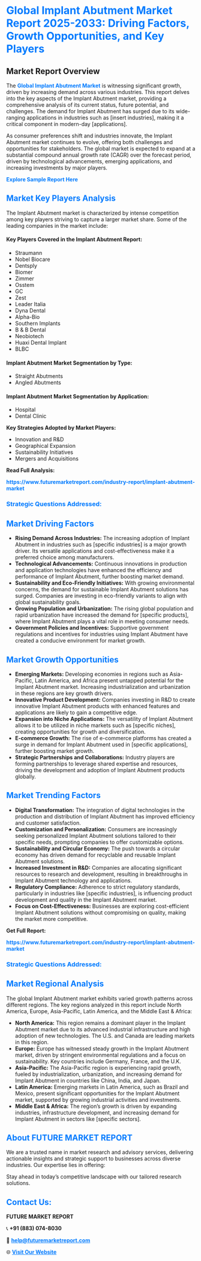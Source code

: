 <h1 style="color: #007BFF;">Global Implant Abutment Market Report 2025-2033: Driving Factors, Growth Opportunities, and Key Players</h1>

<section id="overview">
<h2>Market Report Overview</h2>
<p>The <a href="https://www.futuremarketreport.com/industry-report/implant-abutment-market" style="color: #007BFF; text-decoration: none;"><strong>Global Implant Abutment Market</strong></a> is witnessing significant growth, driven by increasing demand across various industries. This report delves into the key aspects of the Implant Abutment market, providing a comprehensive analysis of its current status, future potential, and challenges. The demand for Implant Abutment has surged due to its wide-ranging applications in industries such as [insert industries], making it a critical component in modern-day [applications].</p>
<p>As consumer preferences shift and industries innovate, the Implant Abutment market continues to evolve, offering both challenges and opportunities for stakeholders. The global market is expected to expand at a substantial compound annual growth rate (CAGR) over the forecast period, driven by technological advancements, emerging applications, and increasing investments by major players.</p>
</section>

<section id="overview">
<p><a href="https://www.futuremarketreport.com/request-sample/reportId=61073" style="color: #007BFF; text-decoration: none;"><strong>Explore Sample Report Here</strong></a></p>
</section>

<section id="key-players">
<h2 style="color: #007BFF;">Market Key Players Analysis</h2>
<p>The Implant Abutment market is characterized by intense competition among key players striving to capture a larger market share. Some of the leading companies in the market include:</p>
<h4>Key Players Covered in the Implant Abutment Report:</h4>
<ul><li>Straumann</li><li>Nobel Biocare</li><li>Dentsply</li><li>Biomer</li><li>Zimmer</li><li>Osstem</li><li>GC</li><li>Zest</li><li>Leader Italia</li><li>Dyna Dental</li><li>Alpha-Bio</li><li>Southern Implants</li><li>B &amp; B Dental</li><li>Neobiotech</li><li>Huaxi Dental Implant</li><li>BLBC</li></ul>
<h4>Implant Abutment Market Segmentation by Type:</h4>
<ul><li>Straight Abutments</li><li>Angled Abutments</li></ul>

<h4>Implant Abutment Market Segmentation by Application:</h4>
<ul><li>Hospital</li><li>Dental Clinic</li></ul>
<p><strong>Key Strategies Adopted by Market Players:</strong></p>
<ul>
<li>Innovation and R&D</li>
<li>Geographical Expansion</li>
<li>Sustainability Initiatives</li>
<li>Mergers and Acquisitions</li>
</ul>
</section>

<section>
<p><strong>Read Full Analysis: </strong></p><a href="https://www.futuremarketreport.com/industry-report/implant-abutment-market" style="color: #007BFF; text-decoration: none;"><strong>https://www.futuremarketreport.com/industry-report/implant-abutment-market</strong></a>
<h3 style="color: #007BFF;">Strategic Questions Addressed:</h3>
</section>

<section id="driving-factors">
<h2 style="color: #007BFF;">Market Driving Factors</h2>
<ul>
<li><strong>Rising Demand Across Industries:</strong> The increasing adoption of Implant Abutment in industries such as [specific industries] is a major growth driver. Its versatile applications and cost-effectiveness make it a preferred choice among manufacturers.</li>
<li><strong>Technological Advancements:</strong> Continuous innovations in production and application technologies have enhanced the efficiency and performance of Implant Abutment, further boosting market demand.</li>
<li><strong>Sustainability and Eco-Friendly Initiatives:</strong> With growing environmental concerns, the demand for sustainable Implant Abutment solutions has surged. Companies are investing in eco-friendly variants to align with global sustainability goals.</li>
<li><strong>Growing Population and Urbanization:</strong> The rising global population and rapid urbanization have increased the demand for [specific products], where Implant Abutment plays a vital role in meeting consumer needs.</li>
<li><strong>Government Policies and Incentives:</strong> Supportive government regulations and incentives for industries using Implant Abutment have created a conducive environment for market growth.</li>
</ul>
</section>

<section id="growth-opportunities">
<h2 style="color: #007BFF;">Market Growth Opportunities</h2>
<ul>
<li><strong>Emerging Markets:</strong> Developing economies in regions such as Asia-Pacific, Latin America, and Africa present untapped potential for the Implant Abutment market. Increasing industrialization and urbanization in these regions are key growth drivers.</li>
<li><strong>Innovative Product Development:</strong> Companies investing in R&D to create innovative Implant Abutment products with enhanced features and applications are likely to gain a competitive edge.</li>
<li><strong>Expansion into Niche Applications:</strong> The versatility of Implant Abutment allows it to be utilized in niche markets such as [specific niches], creating opportunities for growth and diversification.</li>
<li><strong>E-commerce Growth:</strong> The rise of e-commerce platforms has created a surge in demand for Implant Abutment used in [specific applications], further boosting market growth.</li>
<li><strong>Strategic Partnerships and Collaborations:</strong> Industry players are forming partnerships to leverage shared expertise and resources, driving the development and adoption of Implant Abutment products globally.</li>
</ul>
</section>

<section id="trending-factors">
<h2 style="color: #007BFF;">Market Trending Factors</h2>
<ul>
<li><strong>Digital Transformation:</strong> The integration of digital technologies in the production and distribution of Implant Abutment has improved efficiency and customer satisfaction.</li>
<li><strong>Customization and Personalization:</strong> Consumers are increasingly seeking personalized Implant Abutment solutions tailored to their specific needs, prompting companies to offer customizable options.</li>
<li><strong>Sustainability and Circular Economy:</strong> The push towards a circular economy has driven demand for recyclable and reusable Implant Abutment solutions.</li>
<li><strong>Increased Investment in R&D:</strong> Companies are allocating significant resources to research and development, resulting in breakthroughs in Implant Abutment technology and applications.</li>
<li><strong>Regulatory Compliance:</strong> Adherence to strict regulatory standards, particularly in industries like [specific industries], is influencing product development and quality in the Implant Abutment market.</li>
<li><strong>Focus on Cost-Effectiveness:</strong> Businesses are exploring cost-efficient Implant Abutment solutions without compromising on quality, making the market more competitive.</li>
</ul>
</section>

<section>
<p><strong>Get Full Report: </strong></p><a href="https://www.futuremarketreport.com/industry-report/implant-abutment-market" style="color: #007BFF; text-decoration: none;"><strong>https://www.futuremarketreport.com/industry-report/implant-abutment-market</strong></a>
<h3 style="color: #007BFF;">Strategic Questions Addressed:</h3>
</section>


<section id="regional-analysis">
<h2 style="color: #007BFF;">Market Regional Analysis</h2>
<p>The global Implant Abutment market exhibits varied growth patterns across different regions. The key regions analyzed in this report include North America, Europe, Asia-Pacific, Latin America, and the Middle East & Africa:</p>
<ul>
<li><strong>North America:</strong> This region remains a dominant player in the Implant Abutment market due to its advanced industrial infrastructure and high adoption of new technologies. The U.S. and Canada are leading markets in this region.</li>
<li><strong>Europe:</strong> Europe has witnessed steady growth in the Implant Abutment market, driven by stringent environmental regulations and a focus on sustainability. Key countries include Germany, France, and the U.K.</li>
<li><strong>Asia-Pacific:</strong> The Asia-Pacific region is experiencing rapid growth, fueled by industrialization, urbanization, and increasing demand for Implant Abutment in countries like China, India, and Japan.</li>
<li><strong>Latin America:</strong> Emerging markets in Latin America, such as Brazil and Mexico, present significant opportunities for the Implant Abutment market, supported by growing industrial activities and investments.</li>
<li><strong>Middle East & Africa:</strong> The region’s growth is driven by expanding industries, infrastructure development, and increasing demand for Implant Abutment in sectors like [specific sectors].</li>
</ul>
</section>

<footer>
<h2 style="color: #007BFF;">About FUTURE MARKET REPORT</h2>
<p>We are a trusted name in market research and advisory services, delivering actionable insights and strategic support to businesses across diverse industries. Our expertise lies in offering:</p>

<p>Stay ahead in today’s competitive landscape with our tailored research solutions.</p>

<h2 style="color: #007BFF;">Contact Us:</h2>
<p><strong>FUTURE MARKET REPORT</strong></p>
<p>📞 <strong>+91 (883) 074-8030</strong></p>
<p>📧 <strong><a href="mailto:help@futuremarketreport.com" style="color: #007BFF;">help@futuremarketreport.com</a></strong></p>
<p>🌐 <strong><a href="https://www.futuremarketreport.com/" style="color: #007BFF;">Visit Our Website</a></strong></p>
</footer>